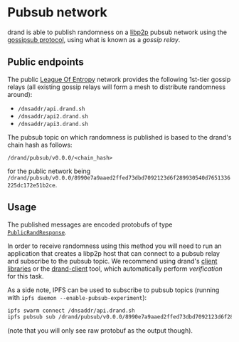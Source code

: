 # Pubsub network

drand is able to publish randomness on a [libp2p](https://libp2p.io) pubsub network using the [gossipsub protocol](https://docs.libp2p.io/concepts/publish-subscribe/), using what is known as a _gossip relay_.

## Public endpoints

The public [League Of Entropy](https://blog.cloudflare.com/league-of-entropy/) network provides the following 1st-tier gossip relays (all existing gossip relays will form a mesh to distribute randomness around):

* `/dnsaddr/api.drand.sh`
* `/dnsaddr/api2.drand.sh`
* `/dnsaddr/api3.drand.sh`

The pubsub topic on which randomness is published is based to the drand's chain hash as follows:

```
/drand/pubsub/v0.0.0/<chain_hash>
```

for the public network being `/drand/pubsub/v0.0.0/8990e7a9aaed2ffed73dbd7092123d6f289930540d7651336225dc172e51b2ce`.

## Usage

The published messages are encoded protobufs of type [`PublicRandResponse`](https://github.com/drand/drand/blob/799190bff8e1a2ce46dccfcf4e7f7d75075495b2/protobuf/drand/api.proto#L42-L53).

In order to receive randomness using this method you will need to run an application that creates a libp2p host that can connect to a pubsub relay and subscribe to the pubsub topic. We recommend using drand's [client libraries](/developer/clients/) or the [drand-client](/developer/drand-client/) tool, which automatically perform *verification* for this task.

As a side note, IPFS can be used to subscribe to pubsub topics (running with `ipfs daemon --enable-pubsub-experiment`):

```sh
ipfs swarm connect /dnsaddr/api.drand.sh
ipfs pubsub sub /drand/pubsub/v0.0.0/8990e7a9aaed2ffed73dbd7092123d6f289930540d7651336225dc172e51b2ce
```

(note that you will only see raw protobuf as the output though).
